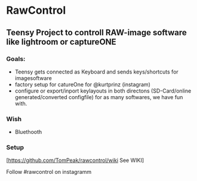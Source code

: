 # RawControl
## Teensy Project to controll RAW-image software like lightroom or captureONE

### Goals:
- Teensy gets connected as Keyboard and sends keys/shortcuts for imagesoftware
- factory setup for catureOne for @kurtprinz (instagram)
- configure or export/inport keylayouts in both directons (SD-Card/online generated/converted configfile) for as many softwares, we have fun with.

### Wish
- Bluethooth

### Setup
[https://github.com/TomPeak/rawcontrol/wiki See WIKI]


Follow #rawcontrol on instagramm
